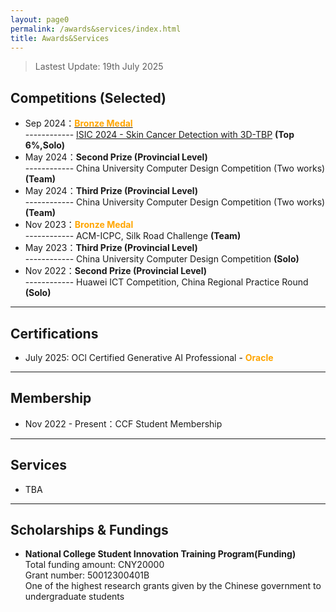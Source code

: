 ```yaml
---
layout: page0
permalink: /awards&services/index.html
title: Awards&Services
---
```


> Lastest Update: 19th July 2025 &nbsp;

## Competitions (Selected)

- Sep 2024：**[<font color='Orange'>Bronze Medal</font>](https://zhangtianze.com/myawards/ISIC-2024.png)** <br>
  ------------ [ISIC 2024 - Skin Cancer Detection with 3D-TBP](https://www.kaggle.com/competitions/isic-2024-challenge/leaderboard) **(Top 6%,Solo)** 
- May 2024：**Second Prize (Provincial Level)** <br>
  ------------ China University Computer Design Competition (Two works) **(Team)** 
- May 2024：**Third Prize (Provincial Level)** <br>
  ------------ China University Computer Design Competition (Two works) **(Team)** 
- Nov 2023：**<font color='Orange'>Bronze Medal</font>** <br>
  ------------ ACM-ICPC, Silk Road Challenge **(Team)** 
- May 2023：**Third Prize (Provincial Level)** <br>
  ------------ China University Computer Design Competition **(Solo)**
- Nov 2022：**Second Prize (Provincial Level)** <br>
  ------------ Huawei ICT Competition, China Regional Practice Round **(Solo)**

---

## Certifications

- July 2025: OCl Certified Generative AI Professional - **<font color='Orange'>Oracle</font>**

---

## Membership

- Nov 2022 - Present：CCF Student Membership

---

## Services

- TBA

---

## Scholarships & Fundings

- **National College Student Innovation Training Program(Funding)**<br>Total funding amount: CNY20000<br>Grant number: 50012300401B<br>One of the highest research grants given by the Chinese government to undergraduate students
